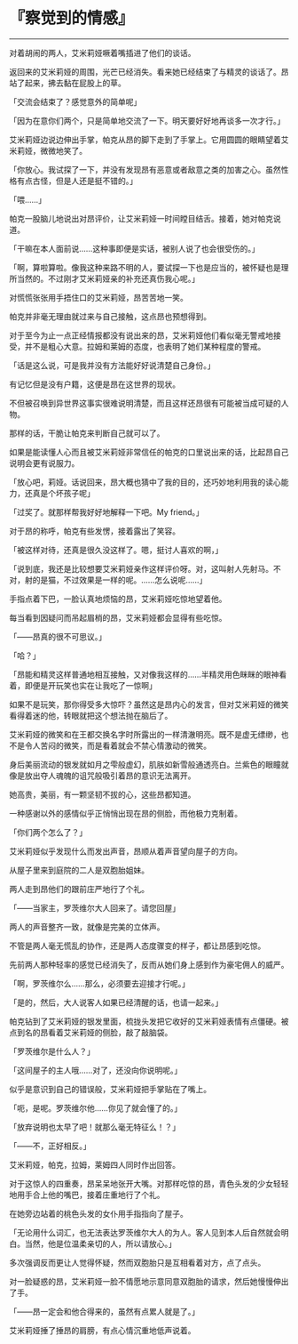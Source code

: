 # 『察觉到的情感』

------

对着胡闹的两人，艾米莉娅噘着嘴插进了他们的谈话。

返回来的艾米莉娅的周围，光芒已经消失。看来她已经结束了与精灵的谈话了。昂站了起来，拂去黏在屁股上的草。

「交流会结束了？感觉意外的简单呢」

「因为在意你们两个，只是简单地交流了一下。明天要好好地再谈多一次才行。」

艾米莉娅边说边伸出手掌，帕克从昂的脚下走到了手掌上。它用圆圆的眼睛望着艾米莉娅，微微地笑了。

「你放心。我试探了一下，并没有发现昂有恶意或者敌意之类的加害之心。虽然性格有点古怪，但是人还是挺不错的。」

「喂……」

帕克一股脑儿地说出对昂评价，让艾米莉娅一时间瞠目结舌。接着，她对帕克说道。

「干嘛在本人面前说……这种事即便是实话，被别人说了也会很受伤的。」

「啊，算啦算啦。像我这种来路不明的人，要试探一下也是应当的，被怀疑也是理所当然的。不过刚才艾米莉娅亲的补充还真伤我心呢。」

对慌慌张张用手捂住口的艾米莉娅，昂苦苦地一笑。

帕克并非毫无理由就过来与自己接触，这点昂也预想得到。

对于至今为止一点正经情报都没有说出来的昂，艾米莉娅他们看似毫无警戒地接受，并不是粗心大意。拉姆和莱姆的态度，也表明了她们某种程度的警戒。

「话是这么说，可是我并没有方法能好好说清楚自己身份。」

有记忆但是没有户籍，这便是昂在这世界的现状。

不但被召唤到异世界这事实很难说明清楚，而且这样还昂很有可能被当成可疑的人物。

那样的话，干脆让帕克来判断自己就可以了。

如果是能读懂人心而且被艾米莉娅非常信任的帕克的口里说出来的话，比起昂自己说明会更有说服力。

「放心吧，莉娅。话说回来，昂大概也猜中了我的目的，还巧妙地利用我的读心能力，还真是个坏孩子呢」

「过奖了。就那样帮我好好地解释一下吧。My friend。」

对于昂的称呼，帕克有些发愣，接着露出了笑容。

「被这样对待，还真是很久没这样了。嗯，挺讨人喜欢的啊，」

「说到底，我还是比较想要艾米莉娅亲作这样评价呀。对，这叫射人先射马。不对，射的是猫，不过效果是一样的呢。……怎么说呢……」

手指点着下巴，一脸认真地烦恼的昂，艾米莉娅吃惊地望着他。

每当看到因疑问而吊起眉梢的昂，艾米莉娅都会显得有些吃惊。

「——昂真的很不可思议。」

「哈？」

「昂能和精灵这样普通地相互接触，又对像我这样的……半精灵用色眯眯的眼神看着，即便是开玩笑也实在让我吃了一惊啊」

如果不是玩笑，那你得受多大惊吓？虽然这是昂内心的发言，但对艾米莉娅的微笑看得着迷的他，转眼就把这个想法抛在脑后了。

艾米莉娅的微笑和在王都交换名字时所露出的一样清澈明亮。既不是虚无缥缈，也不是令人苦闷的微笑，而是看着就会不禁心情激动的微笑。

身后美丽流动的银发就如月之雫般虚幻，肌肤如新雪般通透亮白。兰紫色的眼瞳就像是放出夺人魂魄的诅咒般吸引着昂的意识无法离开。

她高贵，美丽，有一颗坚韧不拔的心，这些昂都知道。

一种感谢以外的感情似乎正悄悄出现在昂的侧脸，而他极力克制着。

「你们两个怎么了？」

艾米莉娅似乎发现什么而发出声音，昂顺从着声音望向屋子的方向。

从屋子里来到庭院的二人是双胞胎姐妹。

两人走到昂他们的跟前庄严地行了个礼。

「——当家主，罗茨维尔大人回来了。请您回屋」

两人的声音整齐一致，就像是完美的立体声。

不管是两人毫无慌乱的协作，还是两人态度骤变的样子，都让昂感到吃惊。

先前两人那种轻率的感觉已经消失了，反而从她们身上感到作为豪宅佣人的威严。

「啊，罗茨维尔么……那么，必须要去迎接才行呢。」

「是的，然后，大人说客人如果已经清醒的话，也请一起来。」

帕克钻到了艾米莉娅的银发里面，梳拢头发把它收好的艾米莉娅表情有点僵硬。被点到名的昂看着艾米莉娅的侧脸，敲了敲脑袋。

「罗茨维尔是什么人？」

「这间屋子的主人哦……对了，还没向你说明呢。」

似乎是意识到自己的错误般，艾米莉娅把手掌贴在了嘴上。

「呃，是呢。罗茨维尔他……你见了就会懂了的。」

「放弃说明也太早了吧！就那么毫无特征么！？」

「——不，正好相反。」

艾米莉娅，帕克，拉姆，莱姆四人同时作出回答。

对于这惊人的四重奏，昂呆呆地张开大嘴。对那样吃惊的昂，青色头发的少女轻轻地用手合上他的嘴巴，接着庄重地行了个礼。

在她旁边站着的桃色头发的女仆用手指指向了屋子。

「无论用什么词汇，也无法表达罗茨维尔大人的为人。客人见到本人后自然就会明白。当然，他是位温柔亲切的人，所以请放心。」

多次强调反而更让人觉得怀疑，然而双胞胎只是互相看着对方，点了点头。

对一脸疑惑的昂，艾米莉娅一脸不情愿地示意同意双胞胎的请求，然后她慢慢伸出了手。

「——昂一定会和他合得来的，虽然有点累人就是了。」

艾米莉娅捶了捶昂的肩膀，有点心情沉重地低声说着。

